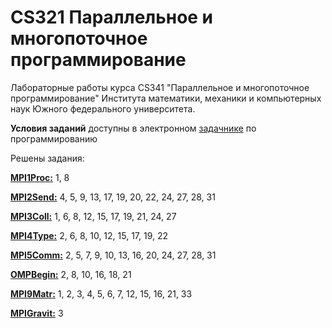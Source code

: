 CS321 Параллельное и многопоточное программирование
=
Лабораторные работы курса CS341 "Параллельное и многопоточное программирование" Института математики, механики и компьютерных наук Южного федерального университета.

**Условия заданий** доступны в электронном [задачнике](http://ptaskbook.com/ru/ptformpi2) по программированию

Решены задания:

[**MPI1Proc:**](https://github.com/qalanp/cs321/tree/master/MPI1Proc)  1, 8

[**MPI2Send:**](https://github.com/qalanp/cs321/tree/master/MPI2Send)  4, 5, 9, 13, 17, 19, 20, 22, 24, 27, 28, 31

[**MPI3Coll:**](https://github.com/qalanp/cs321/tree/master/MPI3Coll)  1, 6, 8, 12, 15, 17, 19, 21, 24, 27

[**MPI4Type:**](https://github.com/qalanp/cs321/tree/master/MPI4Type)  2, 6, 8, 10, 12, 15, 17, 19, 22

[**MPI5Comm:**](https://github.com/qalanp/cs321/tree/master/MPI5Comm)  2, 5, 7, 9, 10, 13, 16, 20, 24, 27, 28, 31

[**OMPBegin:**](https://github.com/qalanp/cs321/tree/master/OMPBegin)  2, 8, 10, 16, 18, 21

[**MPI9Matr:**](https://github.com/qalanp/cs321/tree/master/MPI9Matr)  1, 2, 3, 4, 5, 6, 7, 12, 15, 16, 21, 33

[**MPIGravit:**](https://github.com/qalanp/cs321/tree/master/MPIGravit) 3
